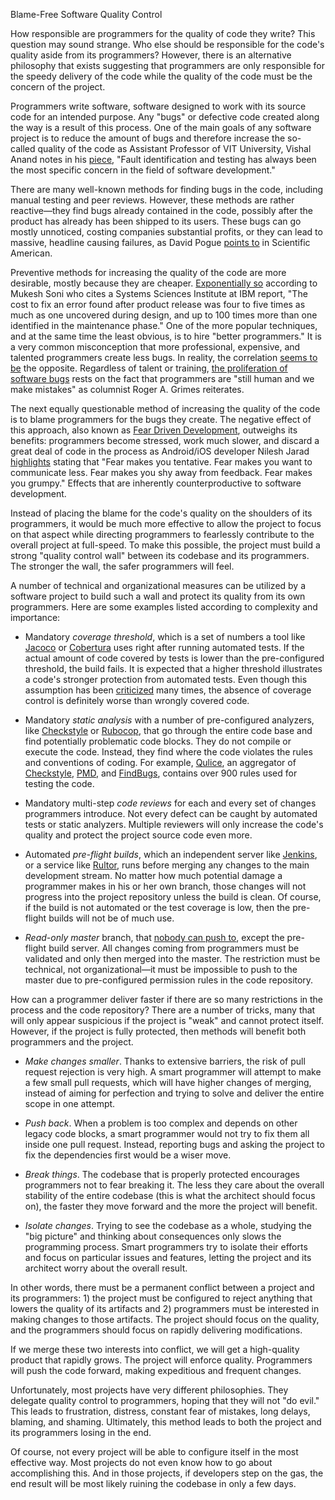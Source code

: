 Blame-Free Software Quality Control

How responsible are programmers for the quality of code they write? This
question may sound strange. Who else should be responsible for the code's
quality aside from its programmers? However, there is an alternative philosophy
that exists suggesting that programmers are only responsible for the speedy
delivery of the code while the quality of the code must be the concern of
the project.

Programmers write software, software designed to work with its source code for
an intended purpose. Any "bugs" or defective code created along the way is a
result of this process. One of the main goals of any software project is to
reduce the amount of bugs and therefore increase the so-called quality of the
code as Assistant Professor of VIT University, Vishal Anand notes in his
[piece](https://arxiv.org/pdf/1405.0786.pdf), "Fault identification and testing
has always been the most specific concern in the field of software development."

There are many well-known methods for finding bugs in the code, including manual
testing and peer reviews. However, these methods are rather reactive—they find
bugs already contained in the code, possibly after the product has already has
been shipped to its users. These bugs can go mostly unnoticed, costing companies
substantial profits, or they can lead to massive, headline causing failures, as
David Pogue [points to](https://www.scientificamerican.com/article/pogue-5-most-embarrassing-software-bugs-in-history/)
in Scientific American.

Preventive methods for increasing the quality of the code are more desirable,
mostly because they are cheaper.
[Exponentially so](https://www.isixsigma.com/industries/software-it/defect-prevention-reducing-costs-and-enhancing-quality/) according to Mukesh Soni who cites a Systems
Sciences Institute at IBM report, "The cost to fix an error found after product
release was four to five times as much as one uncovered during design, and up to
100 times more than one identified in the maintenance phase." One of the more
popular techniques, and at the same time the least obvious, is to hire "better
programmers." It is a very common misconception that more professional,
expensive, and talented programmers create less bugs. In reality, the
correlation [seems to be](http://www.yegor256.com/2015/06/18/good-programmers-bug-free.html)
the opposite. Regardless of talent or training,
[the proliferation of software bugs](https://www.csoonline.com/article/2608330/security/5-reasons-why-software-bugs-still-plague-us.html)
rests on the fact that programmers are "still human
and we make mistakes" as columnist Roger A. Grimes reiterates.

The next equally questionable method of increasing the quality of the code is to
blame programmers for the bugs they create. The negative effect of this
approach, also known as [Fear Driven Development](https://jvns.ca/blog/2014/12/21/fear-makes-you-a-worse-programmer/),
outweighs its benefits:
programmers become stressed, work much slower, and discard a great deal of code
in the process as Android/iOS developer Nilesh Jarad
[highlights](https://medium.com/mobility/why-developers-scared-to-refactor-code-47efd1b854e7)
stating that "Fear makes you tentative. Fear makes you want to
communicate less. Fear makes you shy away from feedback. Fear makes you grumpy."
Effects that are inherently counterproductive to software development.

Instead of placing the blame for the code's quality on the shoulders of its
programmers, it would be much more effective to allow the project to focus on
that aspect while directing programmers to fearlessly contribute to the overall
project at full-speed. To make this possible, the project must build a strong
"quality control wall" between its codebase and its programmers. The stronger
the wall, the safer programmers will feel.

A number of technical and organizational measures can be utilized by a software
project to build such a wall and protect its quality from its own programmers.
Here are some examples listed according to complexity and importance:

  * Mandatory _coverage threshold_, which is a set of numbers a tool like [Jacoco](http://www.eclemma.org/jacoco/) or [Cobertura](http://cobertura.github.io/cobertura/) uses right after running automated tests. If the actual amount of code covered by tests is lower than the pre-configured threshold, the build fails. It is expected that a higher threshold illustrates a code's stronger protection from automated tests. Even though this assumption has been [criticized](https://www.thoughtworks.com/insights/blog/are-test-coverage-metrics-overrated) many times, the absence of coverage control is definitely worse than wrongly covered code.

  * Mandatory _static analysis_ with a number of pre-configured analyzers, like [Checkstyle](http://checkstyle.sourceforge.net/) or [Rubocop](https://github.com/bbatsov/rubocop), that  go through the entire code base and find potentially problematic code blocks. They do not compile or execute the code. Instead, they find where the code violates the rules and conventions of coding. For example, [Qulice](http://www.qulice.com), an aggregator of [Checkstyle](http://checkstyle.sourceforge.net/), [PMD](http://pmd.sourceforge.net/), and [FindBugs](http://findbugs.sourceforge.net/), contains over 900 rules used for testing the code.

  * Mandatory multi-step _code reviews_ for each and every set of changes programmers introduce. Not every defect can be caught by automated tests or static analyzers. Multiple reviewers will only increase the code's quality and protect the project source code even more.

  * Automated _pre-flight builds_, which an independent server like [Jenkins](https://jenkins.io/), or a service like [Rultor](http://wwww.rultor.com), runs before merging any changes to the main development stream. No matter how much potential damage a programmer makes in his or her own branch, those changes will not progress into the project repository unless the build is clean. Of course, if the build is not automated or the test coverage is low, then the pre-flight builds will not be of much use.

  * _Read-only master_ branch, that [nobody can push to](http://www.yegor256.com/2014/07/21/read-only-master-branch.html), except the pre-flight build server. All changes coming from programmers must be validated and only then merged into the master. The restriction must be technical, not organizational—it must be impossible to push to the master due to pre-configured permission rules in the code repository.

How can a programmer deliver faster if there are so many restrictions in the
process and the code repository? There are a number of tricks, many that will
only appear suspicious if the project is "weak" and cannot protect itself.
However, if the project is fully protected, then methods will benefit both
programmers and the project.

  * _Make changes smaller_. Thanks to extensive barriers, the risk of pull request rejection is very high. A smart programmer will attempt to make a few small pull requests, which will have higher changes of merging, instead of aiming for perfection and trying to solve and deliver the entire scope in one attempt.

  * _Push back_. When a problem is too complex and depends on other legacy code blocks, a smart programmer would not try to fix them all inside one pull request. Instead, reporting bugs and asking the project to fix the dependencies first would be a wiser move.

  * _Break things_. The codebase that is properly protected encourages programmers not to fear breaking it. The less they care about the overall stability of the entire codebase (this is what the architect should focus on), the faster they move forward and the more the project will benefit.

  * _Isolate changes_. Trying to see the codebase as a whole, studying the "big picture" and thinking about consequences only slows the programming process. Smart programmers try to isolate their efforts and focus on particular issues and features, letting the project and its architect worry about the overall result.

In other words, there must be a permanent conflict between a project and its
programmers: 1) the project must be configured to reject anything that lowers
the quality of its artifacts and 2) programmers must be interested in making
changes to those artifacts. The project should focus on the quality, and the
programmers should focus on rapidly delivering modifications.

If we merge these two interests into conflict, we will get a high-quality
product that rapidly grows. The project will enforce quality. Programmers will
push the code forward, making expeditious and frequent changes.

Unfortunately, most projects have very different philosophies. They delegate
quality control to programmers, hoping that they will not "do evil." This leads
to frustration, distress, constant fear of mistakes, long delays, blaming, and
shaming. Ultimately, this method leads to both the project and its programmers
losing in the end.

Of course, not every project will be able to configure itself in the most
effective way. Most projects do not even know how to go about accomplishing
this. And in those projects, if developers step on the gas, the end result will
be most likely ruining the codebase in only a few days.
